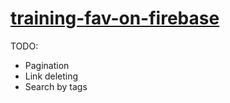 # [training-fav-on-firebase](https://ru-koluch-favs.firebaseapp.com)

TODO:

  - Pagination
  - Link deleting
  - Search by tags
